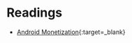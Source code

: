 # Readings

* [Android Monetization](https://developer.android.com/distribute/best-practices/earn/monetization-options){:target=_blank}

